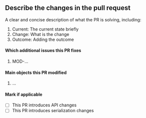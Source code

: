 
## Describe the changes in the pull request

A clear and concise description of what the PR is solving, including:
1. Current: The current state briefly
2. Change: What is the change
3. Outcome: Adding the outcome

#### Which additional issues this PR fixes
1. MOD-...

#### Main objects this PR modified
1. ...

#### Mark if applicable

- [ ] This PR introduces API changes
- [ ] This PR introduces serialization changes
